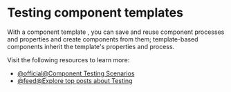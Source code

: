 # Testing component templates

With a component template , you can save and reuse component processes and properties and create components from them; template-based components inherit the template's properties and process.

Visit the following resources to learn more:

- [@official@Component Testing Scenarios](https://angular.dev/guide/testing/components-scenarios)
- [@feed@Explore top posts about Testing](https://app.daily.dev/tags/testing?ref=roadmapsh)
